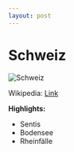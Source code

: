 ```yaml
---
layout: post
---
```


# Schweiz

![Schweiz](https://upload.wikimedia.org/wikipedia/commons/thumb/f/f3/Flag_of_Switzerland.svg/200px-Flag_of_Switzerland.svg.png)

Wikipedia: [Link](https://de.wikipedia.org/wiki/Schweiz)

**Highlights:**
- Sentis
- Bodensee
- Rheinfälle

